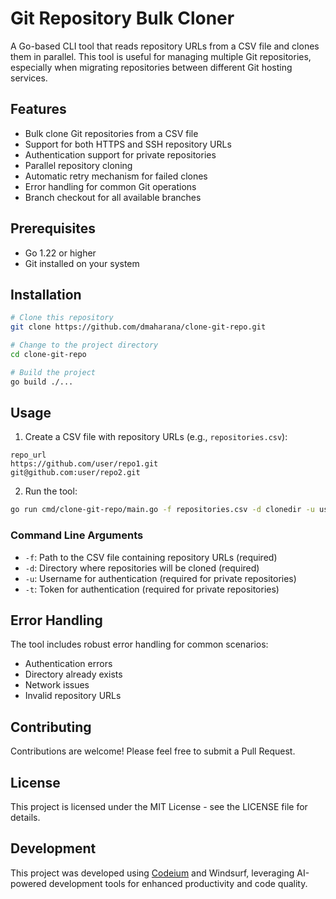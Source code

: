 # Git Repository Bulk Cloner

A Go-based CLI tool that reads repository URLs from a CSV file and clones them in parallel. This tool is useful for managing multiple Git repositories, especially when migrating repositories between different Git hosting services.

## Features

- Bulk clone Git repositories from a CSV file
- Support for both HTTPS and SSH repository URLs
- Authentication support for private repositories
- Parallel repository cloning
- Automatic retry mechanism for failed clones
- Error handling for common Git operations
- Branch checkout for all available branches

## Prerequisites

- Go 1.22 or higher
- Git installed on your system

## Installation

```bash
# Clone this repository
git clone https://github.com/dmaharana/clone-git-repo.git

# Change to the project directory
cd clone-git-repo

# Build the project
go build ./...
```

## Usage

1. Create a CSV file with repository URLs (e.g., `repositories.csv`):
```csv
repo_url
https://github.com/user/repo1.git
git@github.com:user/repo2.git
```

2. Run the tool:
```bash
go run cmd/clone-git-repo/main.go -f repositories.csv -d clonedir -u username -t token
```

### Command Line Arguments

- `-f`: Path to the CSV file containing repository URLs (required)
- `-d`: Directory where repositories will be cloned (required)
- `-u`: Username for authentication (required for private repositories)
- `-t`: Token for authentication (required for private repositories)

## Error Handling

The tool includes robust error handling for common scenarios:
- Authentication errors
- Directory already exists
- Network issues
- Invalid repository URLs

## Contributing

Contributions are welcome! Please feel free to submit a Pull Request.

## License

This project is licensed under the MIT License - see the LICENSE file for details.

## Development

This project was developed using [Codeium](https://codeium.com/) and Windsurf, leveraging AI-powered development tools for enhanced productivity and code quality.
